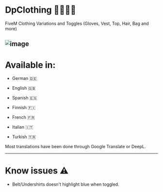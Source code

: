 # DpClothing 👕👖👗🧤

FiveM Clothing Variations and Toggles (Gloves, Vest, Top, Hair, Bag and more)

![image](https://user-images.githubusercontent.com/77038583/195846924-3ef25213-b275-4cba-868b-b93b3c242d8a.png)
-----------------------------------

# Available in:

* German 🇩🇪

* English 🇬🇧

* Spanish 🇪🇸

* Finnish 🇫🇮

* French 🇫🇷

* Italian 🇮🇹

* Turkish 🇹🇷

Most translations have been done through Google Translate or DeepL.

-----------------------------------

# Know issues ⚠️

* Belt/Undershirts doesn't highlight blue when toggled.
